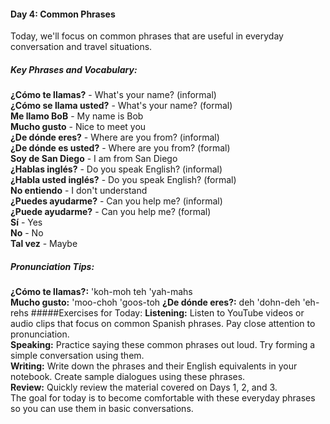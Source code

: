 #### Day 4: Common Phrases
Today, we'll focus on common phrases that are useful in everyday conversation and travel situations.

##### Key Phrases and Vocabulary:
__¿Cómo te llamas?__ - What's your name? (informal)  
__¿Cómo se llama usted?__ - What's your name? (formal)  
__Me llamo BoB__ - My name is Bob  
__Mucho gusto__ - Nice to meet you  
__¿De dónde eres?__ - Where are you from? (informal)  
__¿De dónde es usted?__ - Where are you from? (formal)  
__Soy de San Diego__ - I am from San Diego    
__¿Hablas inglés?__ - Do you speak English? (informal)  
__¿Habla usted inglés?__ - Do you speak English? (formal)  
__No entiendo__ - I don't understand  
__¿Puedes ayudarme?__ - Can you help me? (informal)  
__¿Puede ayudarme?__ - Can you help me? (formal)  
__Sí__ - Yes  
__No__ - No  
__Tal vez__ - Maybe  

##### Pronunciation Tips:
__¿Cómo te llamas?:__ 'koh-moh teh 'yah-mahs  
__Mucho gusto:__ 'moo-choh 'goos-toh
__¿De dónde eres?:__ deh 'dohn-deh 'eh-rehs
#####Exercises for Today:
**Listening:** Listen to YouTube videos or audio clips that focus on common Spanish phrases. Pay close attention to pronunciation.  
**Speaking:** Practice saying these common phrases out loud. Try forming a simple conversation using them.  
**Writing:** Write down the phrases and their English equivalents in your notebook. Create sample dialogues using these phrases.  
**Review:** Quickly review the material covered on Days 1, 2, and 3.  
The goal for today is to become comfortable with these everyday phrases so you can use them in basic conversations.






